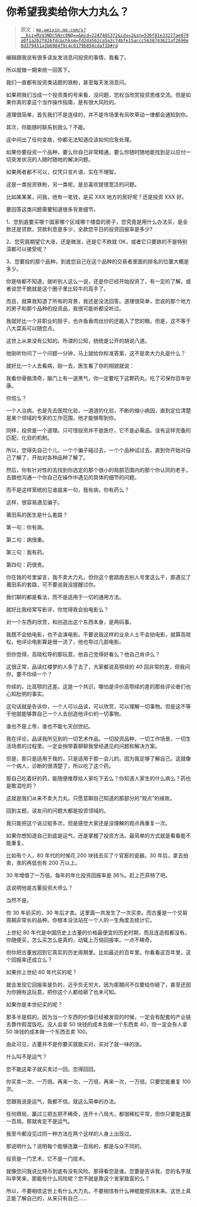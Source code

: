 # 你希望我卖给你大力丸么？

> 原文：[`mp.weixin.qq.com/s?__biz=MzU3NDc5Nzc0NQ==&mid=2247485372&idx=2&sn=536f81e33277ae079a0f1a2b2f826fdc&chksm=fd2da562ca5a2c74bfe15accc5638743621af2690e0d379451a3b6984f9c4c0179b854cdaf1b#rd`](http://mp.weixin.qq.com/s?__biz=MzU3NDc5Nzc0NQ==&mid=2247485372&idx=2&sn=536f81e33277ae079a0f1a2b2f826fdc&chksm=fd2da562ca5a2c74bfe15accc5638743621af2690e0d379451a3b6984f9c4c0179b854cdaf1b#rd)

编辑跟我说有很多读友发消息问投资的事情，我看了。

所以就做一期来统一回答下。

我们一直都有投资类话题的铁粉，甚至每天发消息问。

如果把我们当成一个投资类的号来看，没问题，您权当欣赏投资思维交流。但是如果你真的拿这个当作操作指南，是有很大风险的。

道理很简单，首先我们不是连续的，并不是市场里有风吹草动一律都会通知到你。

其次，你能随时联系到我么？不能。

这中间出了任何变故，你都无法知道应该如何应急处理。

如果你要投资一个品种，要么你自己非常精通，要么你随时随地能找到足以应付一切突发状况的人随时随地的解决问题。

如果两者都不可以，仅凭只言片语，实在不理智。

这是一类投资铁粉，另一类呢，是总喜欢提很宽泛的问题。

比如某某某，问我，他有一笔钱，是买 XXX 地方的房好呢？还是投资 XXX 好。

要回答这类问题需要知道很多背景细节。

1、您到底要买哪个国家哪个区域哪个楼盘的房子，您究竟是用什么办法买，是全款还是贷款，贷款利息是多少，全款您平日的投资回报率是多少?

2、您究竟期望它大涨，还是微涨，还是它不跌就 OK，或者它只要跌的不是特别深都可以接受呢？

3、您要投的那个品种，到底您自己在这个品种的交易者里面的排名的位置大概是多少。

你是啥都不知道，就听别人这么一说，还是你已经开始投资了，有一定的了解。或者说您干脆就是这个圈子里比较牛的高手了。

而且，就算我知道了所有的背景，我还是没法回答。道理很简单，您说的那个地方的房子和那个品种的投资品，我很可能听都没听过。

我就好比一个非职业的厨子，也许鱼香肉丝炒的还能入了您的眼。但是，这不等于八大菜系可以随您点。

这世上从来没有公知的。所谓的公知，统统是公开的胡说八道。

他刚听你问了一个问题一分钟，马上就给你标准答案，这不是卖大力丸是什么？

就好比一个人去看病，刚一去，医生看了你的相貌就说：

我看你骨骼清奇，脑门上有一道黑气，你一定要吃下这颗药丸，吃了可保你百年安康。

你信么？

一个人治病，也是先去医院化验，一道道的化验，不断的缩小病因，直到定位清楚是某个领域的专家的工作范围，他才能够帮到你。

同样，投资是一个道理。只可惜投资并不是医疗，它不是必需品。没有这样完备的匹配，化验的机制。

所以，您得先自己个儿，一个个骗子碰过去，一个个品种试过去。直到你开始对自己了解了，开始对各种品种了解了。

然后，你有针对性的去找到你选定的那个很小的局部范围内的那个你认同的老手，去跟他沟通一个你自己在操作中遇见的具体的细节的问题。

而不是这样笼统的见谁就来一句，我有病，你有药么？

这样，很容易遇见骗子。

莆田系的医生是什么套路？

第一句：你有病。

第二句：病很重。

第三句：我有药。

第四句：药很贵。

你在我的号里留言，我不卖大力丸，但你这个套路跑去别人号里这么干，那遇见了莆田系的套路，可不要说我没提醒过你。

我们聊的都是看法，而不是适用于一切的通用方法。

就好比我经常写影评，你觉得我会拍电影么？

对一个东西的欣赏，和创造出这个东西本身，是两码事。

我既不会拍电影，也不会演电影。不要说我这样的业余人士不会拍电影，就算高晓松，他评论电影算是很一流了，他也导过几部电影。

但你觉得，高晓松导的那玩意，他自己觉得好看么？他自己肯评么？

这很正常，品读红楼梦的人多了去了，大家都说高颚续的 40 回非常的差，但我问你，要不你续一个？

你续的，比高颚的还差。这是一个共识，哪怕是评价高颚续的差的那些评论者们也心知肚明的事实。

这句话就是告诉你，一个人可以品读，可以欣赏，可以理解一切事物。但是这不等于他就能够靠自己一个人去创造他评价的一切事物。

谁也不是上帝，谁也不能七天创世纪。

我在评论，品读我所见到的一切艺术作品，一切投资品种，一切工作场景，一切生活场景的过程里。一定会捎带着聊聊我曾经遇见的问题和解决方案。

但是，那只是适用于我的，只是适用于那一会儿的。因为我足够了解自己。这就像一个病人，诊断的很清楚了，所以吃了这个药。

那自己吃着好的药，能随便推荐给人家吃下去么？你知道人家生的什么病么？药也是敢混吃的？

这就是我们从来不卖大力丸，只愿意聊自己知道的那部分的“观点”的缘故。

回到主题，读友问的问题大都是投资领域的。

我只能把这个说过挺多次，但是感觉大家还是没理解的观点再重复一次。

如果你想知道自己到底是运气，还是掌握了投资方法。最简单的方式就是看看能不能重复。

比如有个人，80 年代的时候花 200 块钱去买了个官窑的瓷器。30 年后，拿去拍卖，卖的再低也有 200 万以上。

30 年增值了一万倍。每年的年化投资回报率是 36%。赶上巴菲特了吧。

这说明他是古董投资大师么？

当然不是。

你 30 年前买的，30 年后才卖。这里面一共发生了一次买卖。而古董是一个交易周期非常长的品种。你根本没法站在一个人的一生角度去统计它。

上世纪 80 年代是中国历史上古董的价格最便宜的历史时期，而且连造假都没有。你随便买，怎么买怎么是真的，动辄上万倍回报率。一点不稀奇。

但你把古董放回到它真实的历史周期里。比如最近的百年里。你看看这百年里，这个回报率还成立么？

如果你上世纪 60 年代买的呢？

就会发现它回报率是负的，近乎负无穷大，因为那期间不仅要给你砸了，甚至还因为你拥有这玩意，把你这个人都给砸了也未可知。

如果你是本世纪买的呢？

那多半是假的。因为当一个东西的价值已经被发现的时候，一定会有配套的产业链去靠作假混饭吃。没人会拿 50 块钱的成本去做一个东西卖 40，但一定会有人拿 50 块钱的成本做一个东西去卖 100。

由此可见，古董并不是你要买就能买对，买对了就一味的涨。

什么叫不是运气？

您不能这辈子就买卖过一回。您得回回。

你买卖一次，一万倍。再来一次，一万倍，再来一次，一万倍。只要您能重复 100 次。

您跟我说是运气，我都不信。就这么简单的办法。

任何牌局，赢过三把五把不稀奇，连开十八局大，都很稀松平常，但你只要能连赢一百局。那就肯定不是运气。

我至今都没见过同一种方法在两个这样的人身上出现过。

那说明什么？说明每个能够连赢一百局的，都是与众不同的。

投资是一门艺术，它不是一门技术。

就像您问我说比特币到底有没有风险。那得看您是谁。您要是告诉我，您的名字就叫李笑来，那能有什么风险呢？您不就是靠这个发家致富的么？

所以，不要相信这世上有什么大力丸，不要相信有什么神棍能预测未来。这世上真正能了解自己的，从来只有自己......